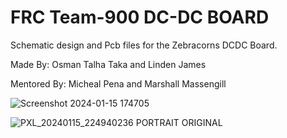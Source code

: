 # FRC Team-900 DC-DC BOARD 

Schematic design and Pcb files for the Zebracorns DCDC Board.

Made By: Osman Talha Taka and Linden James

Mentored By: Micheal Pena and Marshall Massengill 

![Screenshot 2024-01-15 174705](https://github.com/FRC900/MP3435-EVLBoard/assets/85412764/2665466d-7336-49a7-b628-e536fa4a563f)


![PXL_20240115_224940236 PORTRAIT ORIGINAL](https://github.com/FRC900/MP3435-EVLBoard/assets/85412764/0d7b1642-6719-4c0a-b4c9-af6eef609f4d)

